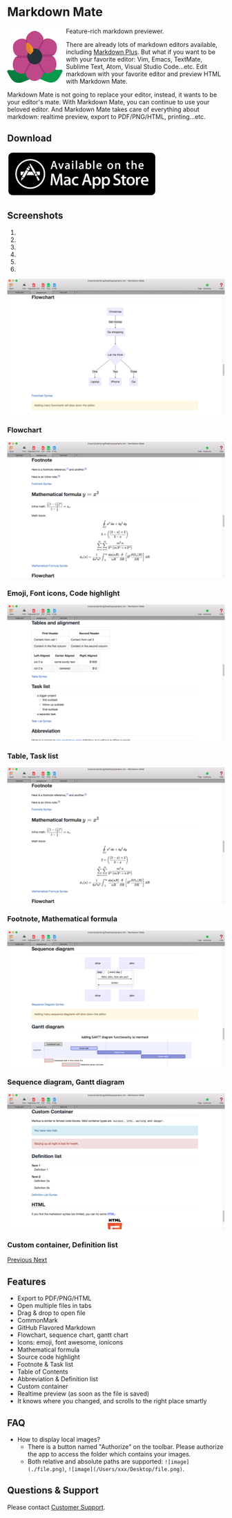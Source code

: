 # Markdown Mate

<img src="/img/mdm/icon.png" width="128" align="left" style="margin-right: 8px;"/>

Feature-rich markdown previewer.

There are already lots of markdown editors available, including [Markdown Plus](/markdown-plus/).
But what if you want to be with your favorite editor:
Vim, Emacs, TextMate, Sublime Text, Atom, Visual Studio Code...etc.
Edit markdown with your favorite editor and preview HTML with Markdown Mate.

Markdown Mate is not going to replace your editor, instead, it wants to be your editor's mate.
With Markdown Mate, you can continue to use your beloved editor.
And Markdown Mate takes care of everything about markdown:
realtime preview, export to PDF/PNG/HTML, printing...etc.


## Download

<a href="https://itunes.apple.com/us/app/markdown-mate/id1003284230?ls=1&mt=12" target="_blank">
  <img src="/img/macappstore.png"/>
</a>


## Screenshots

<div id="main-carousel" class="carousel slide" data-ride="carousel">
  <ol class="carousel-indicators">
    <li data-target="#main-carousel" data-slide-to="0" class="active"></li>
    <li data-target="#main-carousel" data-slide-to="1"></li>
    <li data-target="#main-carousel" data-slide-to="2"></li>
    <li data-target="#main-carousel" data-slide-to="3"></li>
    <li data-target="#main-carousel" data-slide-to="4"></li>
    <li data-target="#main-carousel" data-slide-to="5"></li>
  </ol>
  <div class="carousel-inner" role="listbox">
    <div class="item active">
      <img src="/img/mdm/0.png"/>
      <div class="carousel-caption">
        <h3>Flowchart</h3>
      </div>
    </div>
    <div class="item">
      <img src="/img/mdm/1.png"/>
      <div class="carousel-caption">
        <h3>Emoji, Font icons, Code highlight</h3>
      </div>
    </div>
    <div class="item">
      <img src="/img/mdm/2.png"/>
      <div class="carousel-caption">
        <h3>Table, Task list</h3>
      </div>
    </div>
    <div class="item">
      <img src="/img/mdm/3.png"/>
      <div class="carousel-caption">
        <h3>Footnote, Mathematical formula</h3>
      </div>
    </div>
    <div class="item">
      <img src="/img/mdm/4.png"/>
      <div class="carousel-caption">
        <h3>Sequence diagram, Gantt diagram</h3>
      </div>
    </div>
    <div class="item">
      <img src="/img/mdm/5.png"/>
      <div class="carousel-caption">
        <h3>Custom container, Definition list</h3>
      </div>
    </div>
  </div>
  <a class="left carousel-control" href="#main-carousel" role="button" data-slide="prev">
    <span class="glyphicon glyphicon-chevron-left"></span>
    <span class="sr-only">Previous</span>
  </a>
  <a class="right carousel-control" href="#main-carousel" role="button" data-slide="next">
    <span class="glyphicon glyphicon-chevron-right"></span>
    <span class="sr-only">Next</span>
  </a>
</div>


## Features

- Export to PDF/PNG/HTML
- Open multiple files in tabs
- Drag & drop to open file
- CommonMark
- GitHub Flavored Markdown
- Flowchart, sequence chart, gantt chart
- Icons: emoji, font awesome, ionicons
- Mathematical formula
- Source code highlight
- Footnote & Task list
- Table of Contents
- Abbreviation & Definition list
- Custom container
- Realtime preview (as soon as the file is saved)
- It knows where you changed, and scrolls to the right place smartly


## FAQ

- How to display local images?
    - There is a button named "Authorize" on the toolbar. Please authorize the app to access the folder which contains your images.
    - Both relative and absolute paths are supported: `![image](./file.png)`, `![image](/Users/xxx/Desktop/file.png)`.


## Questions & Support

Please contact [Customer Support](/contact/).
